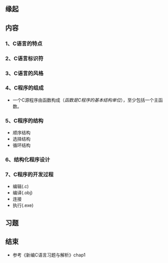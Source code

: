 ##  缘起

##  内容
###  1、C语言的特点
###  2、C语言标识符
###  3、C语言的风格
###  4、C程序的组成
+ 一个C源程序由函数构成（*函数是C程序的基本结构单位*），至少包括一个主函数。
###  5、C程序的结构
+ 顺序结构
+ 选择结构
+ 循环结构
###  6、结构化程序设计
###  7、C程序的开发过程
+ 编辑(.c)
+ 编译(.obj)
+ 连接
+ 执行(.exe)


##  习题

##  结束
+ 参考《新编C语言习题与解析》chap1 